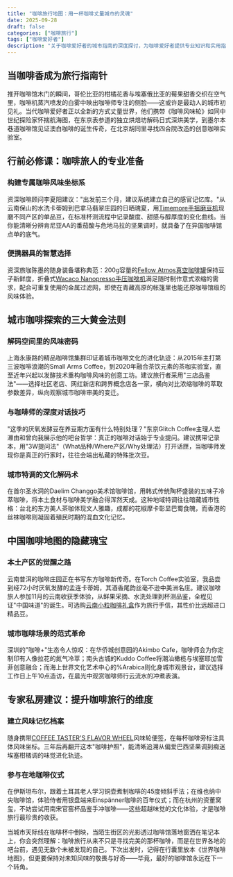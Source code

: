 ```yaml
---
title: "咖啡旅行地图：用一杯咖啡丈量城市的灵魂"
date: 2025-09-28
draft: false
categories: ["咖啡旅行"]
tags: ["咖啡爱好者"]
description: "关于咖啡爱好者的城市指南的深度探讨，为咖啡爱好者提供专业知识和实用指南。"
---
```


## 当咖啡香成为旅行指南针
推开咖啡馆木门的瞬间，哥伦比亚的柑橘花香与埃塞俄比亚的莓果甜香交织在空气里，咖啡机蒸汽喷发的白雾中映出咖啡师专注的侧脸——这或许是最动人的城市初见礼。当代咖啡爱好者正以全新的方式丈量世界，他们携带《咖啡风味轮》如同中世纪探险家怀揣航海图，在东京表参道的独立烘焙坊解码日式深烘美学，到墨尔本巷道咖啡馆见证澳白咖啡的诞生传奇，在北京胡同里寻找四合院改造的创意咖啡实验室。

## 行前必修课：咖啡旅人的专业准备
### 构建专属咖啡风味坐标系
资深咖啡顾问李夏阳建议："出发前三个月，建议系统建立自己的感官记忆库。"从云南保山的水洗卡蒂姆到巴拿马翡翠庄园的日晒瑰夏，用[Timemore手摇磨豆机](https://www.amazon.com/s?k=Timemore%E6%89%8B%E6%91%87%E7%A3%A8%E8%B1%86%E6%9C%BA&tag=coffeeprism-20)现磨不同产区的单品豆，在标准杯测流程中记录酸度、甜感与醇厚度的变化曲线。当你能清晰分辨肯尼亚AA的番茄酸与危地马拉的坚果调时，就具备了在异国咖啡馆点单的底气。

### 便携器具的智慧选择
资深旅咖陈墨的随身装备堪称典范：200g容量的[Fellow Atmos真空咖啡罐](https://www.amazon.com/s?k=Fellow%20Atmos%E7%9C%9F%E7%A9%BA%E5%92%96%E5%95%A1%E7%BD%90&tag=coffeeprism-20)保持豆子新鲜度，折叠式[Wacaco Nanopresso手压咖啡机](https://www.amazon.com/s?k=Wacaco%20Nanopresso%E6%89%8B%E5%8E%8B%E5%92%96%E5%95%A1%E6%9C%BA&tag=coffeeprism-20)满足随时制作意式浓缩的需求，配合可重复使用的金属过滤网，即使在青藏高原的帐篷里也能还原咖啡馆级的风味体验。

## 城市咖啡探索的三大黄金法则
### 解码空间里的风味密码
上海永康路的精品咖啡馆集群印证着城市咖啡文化的进化轨迹：从2015年主打第三波咖啡浪潮的Small Arms Coffee，到2020年融合茶饮元素的茶咖实验室，直至近年兴起以发酵技术重构咖啡风味的创意工坊。建议旅行者采用"三店品鉴法"——选择社区老店、网红新店和跨界概念店各一家，横向对比浓缩咖啡的萃取参数差异，纵向观察城市咖啡审美的变迁。

### 与咖啡师的深度对话技巧
"这季的厌氧发酵豆在养豆期方面有什么特别处理？"东京Glitch Coffee主理人岩濑由和曾向我展示他的吧台哲学：真正的咖啡对话始于专业提问。建议携带记录本，用"3W提问法"（What品种/Where产区/Why处理法）打开话匣，当咖啡师发现你是真正的行家时，往往会端出私藏的特殊批次豆。

### 城市特调的文化解码术
在首尔圣水洞的Daelim Changgo美术馆咖啡馆，用韩式传统陶杯盛装的五味子冷萃咖啡，将本土食材与咖啡美学融合得浑然天成。这种地域特调往往暗藏城市性格：台北的东方美人茶咖体现文人雅趣，成都的花椒摩卡彰显巴蜀食魄，而香港的丝袜咖啡则凝固着殖民时期的混血文化记忆。

## 中国咖啡地图的隐藏瑰宝
### 本土产区的觉醒之路
云南普洱的咖啡庄园正在书写东方咖啡新传奇。在Torch Coffee实验室，我品尝到经72小时厌氧发酵的孟连卡蒂姆，其酒香尾韵丝毫不逊中美洲名庄。建议咖啡旅人参加11月的云南收获季体验，从鲜果采摘、水洗处理到杯测品鉴，全程见证"中国味道"的诞生。可选购[云南小粒咖啡礼盒](https://www.amazon.com/s?k=%E4%BA%91%E5%8D%97%E5%B0%8F%E7%B2%92%E5%92%96%E5%95%A1%E7%A4%BC%E7%9B%92&tag=coffeeprism-20)作为旅行手信，其性价比远超进口精品豆。

### 城市咖啡场景的范式革命
深圳的"咖啡+"生态令人惊叹：在华侨城创意园的Akimbo Cafe，咖啡师会为你定制印有人像拉花的氮气冷萃；南头古城的Kuddo Coffee将潮汕橄榄与埃塞耶加雪菲创意融合；而海上世界文化艺术中心的%Arabica则化身城市观景台，建议选择工作日上午10点造访，在晨光中观赏咖啡师行云流水的冲煮表演。

## 专家私房建议：提升咖啡旅行的维度
### 建立风味记忆档案
随身携带[COFFEE TASTER'S FLAVOR WHEEL](https://www.amazon.com/s?k=COFFEE%20TASTER%27S%20FLAVOR%20WHEEL&tag=coffeeprism-20)风味轮便签，在每杯咖啡旁标注具体风味坐标。三年后再翻开这本"咖啡护照"，能清晰追溯从偏爱巴西坚果调到痴迷埃塞柑橘调的味觉进化轨迹。

### 参与在地咖啡仪式
在伊斯坦布尔，跟着土耳其老人学习铜壶煮制咖啡的45度倾斜手法；在维也纳中央咖啡馆，体验侍者用银盘端来Einspänner咖啡的百年仪式；而在杭州的资董窝玺，不妨尝试用南宋官窑杯品鉴手冲咖啡——这些超越味觉的文化体验，才是咖啡旅行最珍贵的收获。

当城市天际线在咖啡杯中倒映，当陌生街区的光影透过咖啡馆落地窗洒在笔记本上，你会突然理解：咖啡旅行从来不只是寻找完美的那杯咖啡，而是在世界各地的吧台前，遇见无数个未被发现的自己。下次出发时，记得在行囊里放本《世界咖啡地图》，但更要保持对未知风味的敬畏与好奇——毕竟，最好的咖啡馆永远在下一个转角。